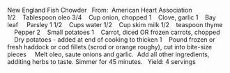 New England Fish Chowder
 
From:  American Heart Association
 
 
1/2    Tablespoon oleo
3/4    Cup onion, chopped
1    Clove, garlic
1    Bay leaf
    Parsley
1 1/2    Cups water
1/2    Cup skim milk
1/2    teaspoon thyme
    Pepper
2    Small potatoes
1    Carrot, diced OR frozen carrots, chopped
    Dry potatoes - added at end of cooking to thicken
1    Pound frozen or fresh haddock or cod fillets (scrod or orange roughy), cut into bite-size pieces
 
 
Melt oleo, saute onions and garlic.  Add all other ingredients, additing herbs to taste. 
Simmer for 45 minutes. 
 
Yield: 4 servings
